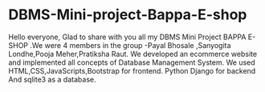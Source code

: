 # DBMS-Mini-project-Bappa-E-shop
Hello everyone, Glad to share with you all my DBMS Mini Project BAPPA E-SHOP .We were 4 members in the group -Payal Bhosale ,Sanyogita Londhe,Pooja Meher,Pratiksha Raut. We developed an ecommerce website and implemented all concepts of Database Management System. We used HTML,CSS,JavaScripts,Bootstrap for frontend. Python Django for backend And sqlite3 as a database.
